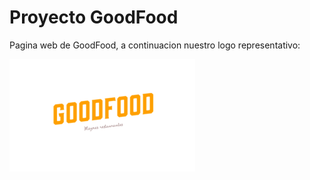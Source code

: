 # Proyecto GoodFood

Pagina web de GoodFood, a continuacion nuestro logo representativo:

<img src="/marca/contenido/rata.png" alt="Logo de GoodFood"/>
